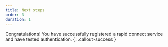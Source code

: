 ```yaml
---
title: Next steps
order: 3
duration: 1
---
```


Congratulations! You have successfully registered a rapid connect service and have tested authentication.
{: .callout-success }